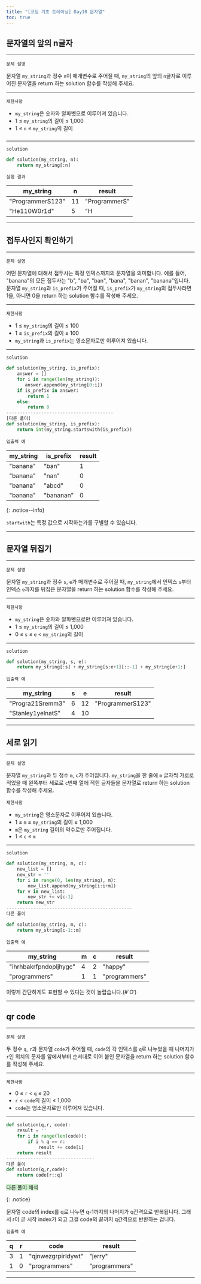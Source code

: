 ```yaml
---
title: "[코딩 기초 트레이닝] Day10 문자열"
toc: true
---
```


## 문자열의 앞의 n글자

---

`문제 설명`

문자열 `my_string`과 정수 `n`이 매개변수로 주어질 때, `my_string`의 앞의 `n`글자로 이루어진 문자열을 return 하는 solution 함수를 작성해 주세요.

---

`제한사항`

- `my_string`은 숫자와 알파벳으로 이루어져 있습니다.
- 1 ≤ `my_string`의 길이 ≤ 1,000
- 1 ≤ `n` ≤ `my_string`의 길이

##### 

---

`solution`

```python
def solution(my_string, n):
    return my_string[:n]
```



`실행 결과`

| my_string        | n    | result        |
| ---------------- | ---- | ------------- |
| "ProgrammerS123" | 11   | "ProgrammerS" |
| "He110W0r1d"     | 5    | "H            |

---

## 접두사인지 확인하기

---

`문제 설명`

어떤 문자열에 대해서 접두사는 특정 인덱스까지의 문자열을 의미합니다. 
예를 들어, "banana"의 모든 접두사는 "b", "ba", "ban", "bana", "banan", "banana"입니다.
문자열 `my_string`과 `is_prefix`가 주어질 때, `is_prefix`가 `my_string`의 접두사라면 1을, 아니면 0을 return 하는 solution 함수를 작성해 주세요.

------

`제한사항`

- 1 ≤ `my_string`의 길이 ≤ 100
- 1 ≤ `is_prefix`의 길이 ≤ 100
- `my_string`과 `is_prefix`는 영소문자로만 이루어져 있습니다.

------

`solution`

```python
def solution(my_string, is_prefix):
    answer = []
    for i in range(len(my_string)):
       answer.append(my_string[0:i])
    if is_prefix in answer:
        return 1
    else:
        return 0
----------------------------------------
[다른 풀이]
def solution(my_string, is_prefix):
    return int(my_string.startswith(is_prefix))
```

`입출력 예`

| my_string | is_prefix | result |
| --------- | --------- | ------ |
| "banana"  | "ban"     | 1      |
| "banana"  | "nan"     | 0      |
| "banana"  | "abcd"    | 0      |
| "banana"  | "bananan" | 0      |

{: .notice--info}

`startwith`는 특정 값으로 시작하는가를  구별할 수 있습니다.

---

## 문자열 뒤집기

---

`문제 설명`

문자열 `my_string`과 정수 `s`, `e`가 매개변수로 주어질 때, `my_string`에서 인덱스 `s`부터 인덱스 `e`까지를 뒤집은 문자열을 return 하는 solution 함수를 작성해 주세요.

------

`제한사항`

- `my_string`은 숫자와 알파벳으로만 이루어져 있습니다.
- 1 ≤ `my_string`의 길이 ≤ 1,000
- 0 ≤ `s` ≤ `e` < `my_string`의 길이

------

`solution`

```python
def solution(my_string, s, e):
    return my_string[:s] + my_string[s:e+1][::-1] + my_string[e+1:]
```



`입출력 예`

| my_string         | s    | e    | result           |
| ----------------- | ---- | ---- | ---------------- |
| "Progra21Sremm3"  | 6    | 12   | "ProgrammerS123" |
| "Stanley1yelnatS" | 4    | 10   |                  |

---

## 세로 읽기

---

`문제 설명`

문자열 `my_string`과 두 정수 `m`, `c`가 주어집니다. `my_string`을 한 줄에 `m` 글자씩 가로로 적었을 때 왼쪽부터 세로로 `c`번째 열에 적힌 글자들을 문자열로 return 하는 solution 함수를 작성해 주세요.

`제한사항`

- `my_string`은 영소문자로 이루어져 있습니다.
- 1 ≤ `m` ≤ `my_string`의 길이 ≤ 1,000
- `m`은 `my_string` 길이의 약수로만 주어집니다.
- 1 ≤ `c` ≤ `m`

------

`solution`

```python
def solution(my_string, m, c):
    new_list = []
    new_str = ''
    for i in range(0, len(my_string), m):
        new_list.append(my_string[i:i+m])
    for v in new_list:
        new_str += v[c-1]
    return new_str
-----------------------------------------------
다른 풀이

def solution(my_string, m, c):
    return my_string[c-1::m]
```



`입출력 예`

| my_string              | m    | c    | result        |
| ---------------------- | ---- | ---- | ------------- |
| "ihrhbakrfpndopljhygc" | 4    | 2    | "happy"       |
| "programmers"          | 1    | 1    | "programmers" |

이렇게 간단하게도 표현할 수 있다는 것이 놀랍습니다.(#`O′)

---

## qr code

---

`문제 설명`

두 정수 `q`, `r`과 문자열 `code`가 주어질 때, `code`의 각 인덱스를 `q`로 나누었을 때 나머지가 `r`인 위치의 문자를 앞에서부터 순서대로 이어 붙인 문자열을 return 하는 solution 함수를 작성해 주세요.

------

`제한사항`

- 0 ≤ `r` < `q` ≤ 20
- `r` < `code`의 길이 ≤ 1,000
- `code`는 영소문자로만 이루어져 있습니다.

------

```python
def solution(q,r, code):
    result = ''
    for i in range(len(code)):
        if i % q == r:
            result += code[i]
   	return result
---------------------------------
다른 풀이
def solution(q,r,code):
    return code[r::q]
```

<span style="background-color:#cceecc">다른 풀이 해석</span>

{: .notice}

 문자열 code의 index를 q로 나누면 q-1까지의 나머지가 q간격으로 반복됩니다. 그래서 r이 곧 시작 index가 되고 그걸 code의 끝까지 q간격으로 반환하는 겁니다.

`입출력 예`

| q    | r    | code               | result        |
| ---- | ---- | ------------------ | ------------- |
| 3    | 1    | "qjnwezgrpirldywt" | "jerry"       |
| 1    | 0    | "programmers"      | "programmers" |

---

